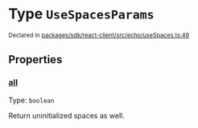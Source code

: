 # Type `UseSpacesParams`
<sub>Declared in [packages/sdk/react-client/src/echo/useSpaces.ts:49](https://github.com/dxos/dxos/blob/516b7546a/packages/sdk/react-client/src/echo/useSpaces.ts#L49)</sub>




## Properties
### [all](https://github.com/dxos/dxos/blob/516b7546a/packages/sdk/react-client/src/echo/useSpaces.ts#L53)
Type: <code>boolean</code>

Return uninitialized spaces as well.



